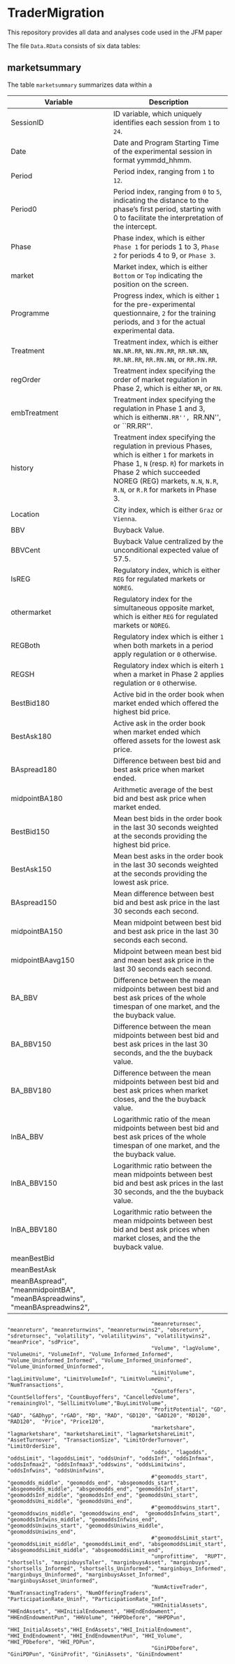 # TraderMigration
This repository provides all data and analyses code used in the JFM paper

The file ``Data.RData`` consists of six data tables:

## marketsummary
The table ``marketsummary`` summarizes data within a 

| Variable | Description |
---| ---|
|SessionID| ID variable, which uniquely identifies each session from ``1`` to ``24``.|
|Date| Date and Program Starting Time of the experimental session in format yymmdd_hhmm.|
|Period| Period index, ranging from ``1`` to ``12``.|
|Period0| Period index, ranging from ``0`` to ``5``, indicating the distance to the phase’s first period, starting with 0 to facilitate the interpretation of the intercept.|
|Phase| Phase index, which is either ``Phase 1`` for periods 1 to 3, ``Phase 2`` for periods 4 to 9, or ``Phase 3``.|
|market| Market index, which is either ``Bottom`` or ``Top`` indicating the position on the screen.|
|Programme| Progress index, which is either ``1`` for the pre-experimental questionnaire, ``2`` for the training periods, and ``3`` for the actual experimental data.|
|Treatment| Treatment index, which is either ``NN.NR.RR``, ``NN.RN.RR``, ``RR.NR.NN``, ``RR.NR.RR``, ``RR.RN.NN``, or ``RR.RN.RR``.|
|regOrder| Treatment index specifying the order of market regulation in Phase 2, which is either ``NR``, or ``RN``.| 
|embTreatment| Treatment index specifying the regulation in Phase 1 and 3, which is either``NN.RR'', ``RR.NN'', or ``RR.RR''.|
|history| Treatment index specifying the regulation in previous Phases, which is either ``1`` for markets in Phase 1, ``N`` (resp. ``R``) for markets in Phase 2 which succeeded NOREG (REG) markets, ``N.N``, ``N.R``, ``R.N``, or ``R.R`` for markets in Phase 3.| 
|Location| City index, which is either ``Graz`` or ``Vienna``.|
|BBV| Buyback Value.|
|BBVCent| Buyback Value centralized by the unconditional expected value of 57.5.|
|IsREG| Regulatory index, which is either ``REG`` for regulated markets or ``NOREG``.|
|othermarket| Regulatory index for the simultaneous opposite market, which is either ``REG`` for regulated markets or ``NOREG``.|
|REGBoth| Regulatory index which is either ``1`` when both markets in a period apply regulation or ``0`` otherwise.|
|REGSH| Regulatory index which is eiterh ``1`` when a market in Phase 2 applies regulation or ``0`` otherwise.|
|BestBid180| Active bid in the order book when market ended which offered the highest bid price.|
|BestAsk180| Active ask in the order book when market ended which offered assets for the lowest ask price.|
|BAspread180| Difference between best bid and best ask price when market ended.
|midpointBA180| Arithmetic average of the best bid and best ask price when market ended.|
|BestBid150| Mean best bids in the order book in the last 30 seconds weighted at the seconds providing the highest bid price.|
|BestAsk150| Mean best asks in the order book in the last 30 seconds weighted at the seconds providing the lowest ask price.|
|BAspread150| Mean difference between best bid and best ask price in the last 30 seconds each second.|
|midpointBA150| Mean midpoint between best bid and best ask price in the last 30 seconds each second.|
|midpointBAavg150| Midpoint between mean best bid and mean best ask price in the last 30 seconds each second.|
|BA_BBV| Difference between the mean midpoints between best bid and best ask prices of the whole timespan of one market, and the the buyback value.|
|BA_BBV150| Difference between the mean midpoints between best bid and best ask prices in the last 30 seconds, and the the buyback value.|
|BA_BBV180| Difference between the mean midpoints between best bid and best ask prices when market closes, and the the buyback value.|
|lnBA_BBV| Logarithmic ratio of the mean midpoints between best bid and best ask prices of the whole timespan of one market, and the the buyback value.|
|lnBA_BBV150| Logarithmic ratio between the mean midpoints between best bid and best ask prices in the last 30 seconds, and the the buyback value.|
|lnBA_BBV180| Logarithmic ratio between the mean midpoints between best bid and best ask prices when market closes, and the the buyback value.|
|meanBestBid|
|meanBestAsk|
|meanBAspread", "meanmidpointBA", "meanBAspreadwins", "meanBAspreadwins2", 
                                                  "meanreturnsec", "meanreturn", "meanreturnwins", "meanreturnwins2", "obsreturn", "sdreturnsec", "volatility", "volatilitywins", "volatilitywins2", "meanPrice", "sdPrice",   
                                                  "Volume", "lagVolume", "VolumeUni", "VolumeInf", "Volume_Informed_Informed", "Volume_Uninformed_Informed", "Volume_Informed_Uninformed", "Volume_Uninformed_Uninformed",
                                                  "LimitVolume", "lagLimitVolume", "LimitVolumeInf", "LimitVolumeUni", "NumTransactions",
                                                  "Countoffers", "CountSelloffers", "CountBuyoffers", "CancelledVolume", "remainingVol", "SellLimitVolume","BuyLimitVolume",
                                                  "ProfitPotential", "GD", "GAD", "GADhyp", "rGAD", "RD", "RAD", "GD120", "GAD120", "RD120", "RAD120",  "Price", "Price120",
                                                  "marketshare", "lagmarketshare", "marketshareLimit", "lagmarketshareLimit", "AssetTurnover",  "TransactionSize", "LimitOrderTurnover",  "LimitOrderSize",
                                                  "odds", "lagodds", "oddsLimit", "lagoddsLimit", "oddsUninf", "oddsInf", "oddsInfmax", "oddsInfmax2", "oddsInfmax3","oddswins", "oddsLimitwins", "oddsInfwins", "oddsUninfwins",
                                                  #"geomodds_start", "geomodds_middle", "geomodds_end", "absgeomodds_start", "absgeomodds_middle", "absgeomodds_end", "geomoddsInf_start", "geomoddsInf_middle", "geomoddsInf_end", "geomoddsUni_start", "geomoddsUni_middle", "geomoddsUni_end",
                                                  #"geomoddswins_start", "geomoddswins_middle", "geomoddswins_end",  "geomoddsInfwins_start", "geomoddsInfwins_middle", "geomoddsInfwins_end", "geomoddsUniwins_start", "geomoddsUniwins_middle", "geomoddsUniwins_end",
                                                  #"geomoddsLimit_start", "geomoddsLimit_middle", "geomoddsLimit_end", "absgeomoddsLimit_start", "absgeomoddsLimit_middle", "absgeomoddsLimit_end", 
                                                  "unprofittime",  "RUPT", "shortsells", "marginbuysTaler", "marginbuysAsset", "marginbuys", "shortsells_Informed", "shortsells_Uninformed", "marginbuys_Informed", "marginbuys_Uninformed", "marginbuysAsset_Informed", "marginbuysAsset_Uninformed",
                                                  "NumActiveTrader", "NumTransactingTraders", "NumOfferingTraders", "ParticipationRate_Uninf", "ParticipationRate_Inf",
                                                  "HHInitialAssets", "HHEndAssets", "HHInitialEndowment", "HHEndEndowment", "HHEndEndowmentPun", "HHVolume", "HHPDbefore", "HHPDPun",
                                                  "HHI_InitialAssets","HHI_EndAssets","HHI_InitialEndowment", "HHI_EndEndowment", "HHI_EndEndowmentPun", "HHI_Volume", "HHI_PDbefore", "HHI_PDPun", 
                                                  "GiniPDbefore", "GiniPDPun", "GiniProfit", "GiniAssets", "GiniEndowment"
